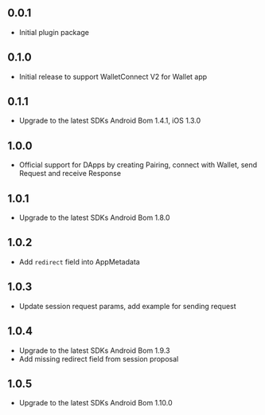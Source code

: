 ## 0.0.1

* Initial plugin package

## 0.1.0

* Initial release to support WalletConnect V2 for Wallet app

## 0.1.1

* Upgrade to the latest SDKs Android Bom 1.4.1, iOS 1.3.0

## 1.0.0

* Official support for DApps by creating Pairing, connect with Wallet, send Request and receive Response

## 1.0.1

* Upgrade to the latest SDKs Android Bom 1.8.0

## 1.0.2

* Add `redirect` field into AppMetadata

## 1.0.3

* Update session request params, add example for sending request

## 1.0.4

* Upgrade to the latest SDKs Android Bom 1.9.3
* Add missing redirect field from session proposal

## 1.0.5

* Upgrade to the latest SDKs Android Bom 1.10.0
